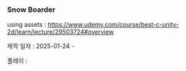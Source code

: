 ### Snow Boarder

using assets : https://www.udemy.com/course/best-c-unity-2d/learn/lecture/29503724#overview

제작 일자 : 2025-01-24 - 

플레이 : 